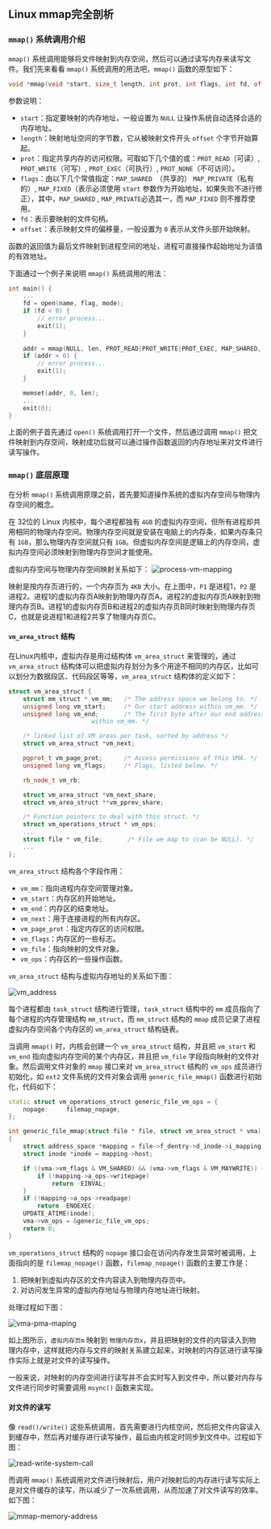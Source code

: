 ## Linux mmap完全剖析

### `mmap()` 系统调用介绍
`mmap()` 系统调用能够将文件映射到内存空间，然后可以通过读写内存来读写文件。我们先来看看 `mmap()` 系统调用的用法吧，`mmap()` 函数的原型如下：
```cpp
void *mmap(void *start, size_t length, int prot, int flags, int fd, off_t offset);
```
参数说明：
* `start`：指定要映射的内存地址，一般设置为 `NULL` 让操作系统自动选择合适的内存地址。
* `length`：映射地址空间的字节数，它从被映射文件开头 `offset` 个字节开始算起。
* `prot`：指定共享内存的访问权限。可取如下几个值的或：`PROT_READ`（可读）, `PROT_WRITE`（可写）, `PROT_EXEC`（可执行）, `PROT_NONE`（不可访问）。
* `flags`：由以下几个常值指定：`MAP_SHARED `（共享的） `MAP_PRIVATE`（私有的）, `MAP_FIXED`（表示必须使用 `start` 参数作为开始地址，如果失败不进行修正），其中，`MAP_SHARED` , `MAP_PRIVATE`必选其一，而 `MAP_FIXED` 则不推荐使用。
* `fd`：表示要映射的文件句柄。
* `offset`：表示映射文件的偏移量，一般设置为 `0` 表示从文件头部开始映射。

函数的返回值为最后文件映射到进程空间的地址，进程可直接操作起始地址为该值的有效地址。

下面通过一个例子来说明 `mmap()` 系统调用的用法：
```cpp
int main() {
    ...
    fd = open(name, flag, mode);
    if (fd < 0) {
        // error process...
        exit(1);
    }
    
    addr = mmap(NULL, len, PROT_READ|PROT_WRITE|PROT_EXEC, MAP_SHARED, fd, 0);
    if (addr < 0) {
        // error process...
        exit(1);
    }

    memset(addr, 0, len);
    ...
    exit(0);
}
```
上面的例子首先通过 `open()` 系统调用打开一个文件，然后通过调用 `mmap()` 把文件映射到内存空间，映射成功后就可以通过操作函数返回的内存地址来对文件进行读写操作。

### `mmap()` 底层原理
在分析 `mmap()` 系统调用原理之前，首先要知道操作系统的虚拟内存空间与物理内存空间的概念。

在 32位的 Linux 内核中，每个进程都独有 `4GB` 的虚拟内存空间，但所有进程却共用相同的物理内存空间。物理内存空间就是安装在电脑上的内存条，如果内存条只有 `1GB`，那么物理内存空间就只有 `1GB`。但虚拟内存空间是逻辑上的内存空间，虚拟内存空间必须映射到物理内存空间才能使用。

虚拟内存空间与物理内存空间映射关系如下：
![process-vm-mapping](https://raw.githubusercontent.com/liexusong/linux-source-code-analyze/master/images/process_vm.jpg)

映射是按内存页进行的，一个内存页为 `4KB` 大小。在上图中，`P1` 是进程1，`P2` 是进程2。进程1的虚拟内存页A映射到物理内存页A，进程2的虚拟内存页A映射到物理内存页B。进程1的虚拟内存页B和进程2的虚拟内存页B同时映射到物理内存页C，也就是说进程1和进程2共享了物理内存页C。

#### `vm_area_struct` 结构
在Linux内核中，虚拟内存是用过结构体 `vm_area_struct` 来管理的，通过 `vm_area_struct` 结构体可以把虚拟内存划分为多个用途不相同的内存区，比如可以划分为数据段区、代码段区等等，`vm_area_struct` 结构体的定义如下：
```cpp
struct vm_area_struct {
    struct mm_struct * vm_mm;   /* The address space we belong to. */
    unsigned long vm_start;     /* Our start address within vm_mm. */
    unsigned long vm_end;       /* The first byte after our end address
                       within vm_mm. */

    /* linked list of VM areas per task, sorted by address */
    struct vm_area_struct *vm_next;

    pgprot_t vm_page_prot;      /* Access permissions of this VMA. */
    unsigned long vm_flags;     /* Flags, listed below. */

    rb_node_t vm_rb;

    struct vm_area_struct *vm_next_share;
    struct vm_area_struct **vm_pprev_share;

    /* Function pointers to deal with this struct. */
    struct vm_operations_struct * vm_ops;
    ...
    struct file * vm_file;       /* File we map to (can be NULL). */
    ...
};
```
`vm_area_struct` 结构各个字段作用：
* `vm_mm`：指向进程内存空间管理对象。
* `vm_start`：内存区的开始地址。
* `vm_end`：内存区的结束地址。
* `vm_next`：用于连接进程的所有内存区。
* `vm_page_prot`：指定内存区的访问权限。
* `vm_flags`：内存区的一些标志。
* `vm_file`：指向映射的文件对象。
* `vm_ops`：内存区的一些操作函数。

`vm_area_struct` 结构与虚拟内存地址的关系如下图：

![vm_address](https://raw.githubusercontent.com/liexusong/linux-source-code-analyze/master/images/vm_address.png)

每个进程都由 `task_struct` 结构进行管理，`task_struct` 结构中的 `mm` 成员指向了每个进程的内存管理结构 `mm_struct`，而 `mm_struct` 结构的 `mmap` 成员记录了进程虚拟内存空间各个内存区的 `vm_area_struct` 结构链表。

当调用 `mmap()` 时，内核会创建一个 `vm_area_struct` 结构，并且把 `vm_start` 和 `vm_end` 指向虚拟内存空间的某个内存区，并且把 `vm_file` 字段指向映射的文件对象。然后调用文件对象的 `mmap` 接口来对 `vm_area_struct` 结构的 `vm_ops` 成员进行初始化，如 `ext2` 文件系统的文件对象会调用 `generic_file_mmap()` 函数进行初始化，代码如下：
```cpp
static struct vm_operations_struct generic_file_vm_ops = {
    nopage:     filemap_nopage,
};

int generic_file_mmap(struct file * file, struct vm_area_struct * vma)
{
    struct address_space *mapping = file->f_dentry->d_inode->i_mapping;
    struct inode *inode = mapping->host;

    if ((vma->vm_flags & VM_SHARED) && (vma->vm_flags & VM_MAYWRITE)) {
        if (!mapping->a_ops->writepage)
            return -EINVAL;
    }
    if (!mapping->a_ops->readpage)
        return -ENOEXEC;
    UPDATE_ATIME(inode);
    vma->vm_ops = &generic_file_vm_ops;
    return 0;
}
```
`vm_operations_struct` 结构的 `nopage` 接口会在访问内存发生异常时被调用，上面指向的是 `filemap_nopage()` 函数，`filemap_nopage()` 函数的主要工作是：
1. 把映射到虚拟内存区的文件内容读入到物理内存页中。
2. 对访问发生异常的虚拟内存地址与物理内存地址进行映射。

处理过程如下图：

![vma-pma-maping](https://raw.githubusercontent.com/liexusong/linux-source-code-analyze/master/images/vma-pma-maping.png)

如上图所示，`虚拟内存页m` 映射到 `物理内存页x`，并且把映射的文件的内容读入到物理内存中，这样就把内存与文件的映射关系建立起来，对映射的内存区进行读写操作实际上就是对文件的读写操作。

一般来说，对映射的内存空间进行读写并不会实时写入到文件中，所以要对内存与文件进行同步时需要调用 `msync()` 函数来实现。

#### 对文件的读写
像 `read()/write()` 这些系统调用，首先需要进行内核空间，然后把文件内容读入到缓存中，然后再对缓存进行读写操作，最后由内核定时同步到文件中。过程如下图：

![read-write-system-call](https://raw.githubusercontent.com/liexusong/linux-source-code-analyze/master/images/read-write-system-call.png)

而调用 `mmap()` 系统调用对文件进行映射后，用户对映射后的内存进行读写实际上是对文件缓存的读写，所以减少了一次系统调用，从而加速了对文件读写的效率。如下图：

![mmap-memory-address](https://raw.githubusercontent.com/liexusong/linux-source-code-analyze/master/images/mmap-memory-address.png)


